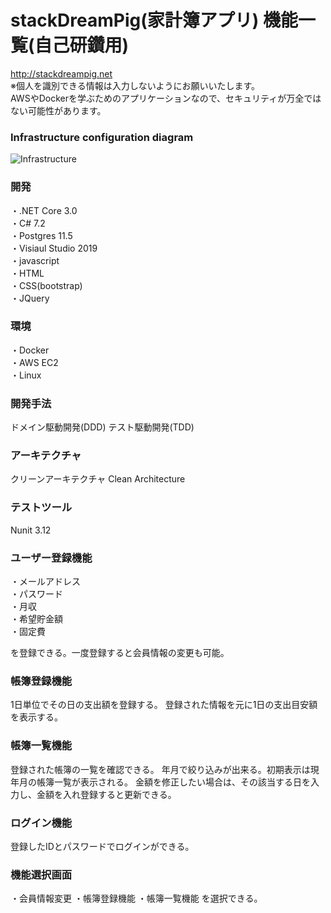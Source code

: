 # stackDreamPig(家計簿アプリ) 機能一覧(自己研鑽用)

http://stackdreampig.net  
※個人を識別できる情報は入力しないようにお願いいたします。  
AWSやDockerを学ぶためのアプリケーションなので、セキュリティが万全ではない可能性があります。

### Infrastructure configuration diagram  
![Infrastructure](https://user-images.githubusercontent.com/55009005/100750773-da8e6280-3429-11eb-9f2d-885afc5ed466.png)

### 開発
・.NET Core 3.0  
・C# 7.2  
・Postgres 11.5  
・Visiaul Studio 2019  
・javascript  
・HTML  
・CSS(bootstrap)  
・JQuery  

### 環境
・Docker  
・AWS EC2  
・Linux

### 開発手法
ドメイン駆動開発(DDD) テスト駆動開発(TDD)

### アーキテクチャ  
クリーンアーキテクチャ Clean Architecture  

### テストツール
Nunit 3.12

### ユーザー登録機能
・メールアドレス  
・パスワード  
・月収  
・希望貯金額  
・固定費  

を登録できる。一度登録すると会員情報の変更も可能。

### 帳簿登録機能
1日単位でその日の支出額を登録する。
登録された情報を元に1日の支出目安額を表示する。


### 帳簿一覧機能
登録された帳簿の一覧を確認できる。
年月で絞り込みが出来る。初期表示は現年月の帳簿一覧が表示される。
金額を修正したい場合は、その該当する日を入力し、金額を入れ登録すると更新できる。

### ログイン機能
登録したIDとパスワードでログインができる。

### 機能選択画面
・会員情報変更
・帳簿登録機能
・帳簿一覧機能
を選択できる。
